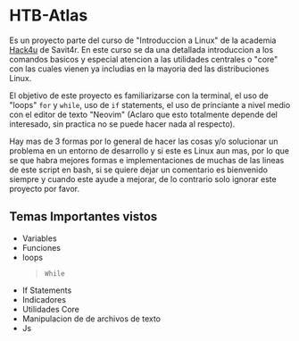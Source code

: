 # HTB-Atlas

Es un proyecto parte del curso de "Introduccion a Linux" de la academia [Hack4u](https://hack4u.io) de Savit4r. En este curso se da una detallada introduccion a los comandos basicos y especial atencion a las utilidades centrales o "core" con las cuales vienen ya includias en la mayoria ded las distribuciones Linux.

El objetivo de este proyecto es familiarizarse con la terminal, el uso de "loops" `for` y `while`, uso de `if` statements, el uso de princiante a nivel medio con el editor de texto "Neovim" (Aclaro que esto totalmente depende del interesado, sin practica no se puede hacer nada al respecto).

Hay mas de 3 formas por lo general de hacer las cosas y/o solucionar un problema en un entorno de desarrollo y si este es Linux aun mas, por lo que se que habra mejores formas e implementaciones de muchas de las lineas de este script en bash, si se quiere dejar un comentario es bienvenido siempre y cuando este ayude a mejorar, de lo contrario solo ignorar este proyecto por favor.

## Temas Importantes vistos

- Variables
- Funciones
- loops
  >     While
- If Statements
- Indicadores
- Utilidades Core
- Manipulacion de de archivos de texto
- Js
